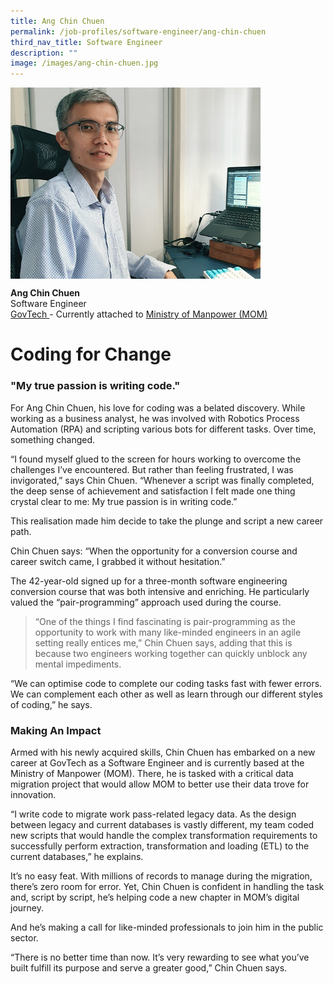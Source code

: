 ```yaml
---
title: Ang Chin Chuen
permalink: /job-profiles/software-engineer/ang-chin-chuen
third_nav_title: Software Engineer
description: ""
image: /images/ang-chin-chuen.jpg
---
```

<p><img src="/images/ang-chin-chuen-l.jpg" alt="Ang Chin Chuen" style="width:400px;" align="left">
<br clear="left">

**Ang Chin Chuen**<br>
Software Engineer<br>
[GovTech ](https://www.tech.gov.sg/) - Currently attached to [Ministry of Manpower (MOM)](https://www.mom.gov.sg/)</p>

# Coding for Change

### "My true passion is writing code." 

For Ang Chin Chuen, his love for coding was a belated discovery. While working as a business analyst, he was involved with Robotics Process Automation (RPA) and scripting various bots for different tasks. Over time, something changed.

“I found myself glued to the screen for hours working to overcome the challenges I’ve encountered. But rather than feeling frustrated, I was invigorated,” says Chin Chuen. “Whenever a script was finally completed, the deep sense of achievement and satisfaction I felt made one thing crystal clear to me: My true passion is in writing code.”

This realisation made him decide to take the plunge and script a new career path.

Chin Chuen says: “When the opportunity for a conversion course and career switch came, I grabbed it without hesitation.”

The 42-year-old signed up for a three-month software engineering conversion course that was both intensive and enriching. He particularly valued the “pair-programming” approach used during the course.
	
> “One of the things I find fascinating is pair-programming as the opportunity to work with many like-minded engineers in an agile setting really entices me,” Chin Chuen says, adding that this is because two engineers working together can quickly unblock any mental impediments.

“We can optimise code to complete our coding tasks fast with fewer errors. We can complement each other as well as learn through our different styles of coding,” he says.

### Making An Impact

Armed with his newly acquired skills, Chin Chuen has embarked on a new career at GovTech as a Software Engineer and is currently based at the Ministry of Manpower (MOM). There, he is tasked with a critical data migration project that would allow MOM to better use their data trove for innovation.

“I write code to migrate work pass-related legacy data. As the design between legacy and current databases is vastly different, my team coded new scripts that would handle the complex transformation requirements to successfully perform extraction, transformation and loading (ETL) to the current databases,” he explains.

It’s no easy feat. With millions of records to manage during the migration, there’s zero room for error. Yet, Chin Chuen is confident in handling the task and, script by script, he’s helping code a new chapter in MOM’s digital journey.

And he’s making a call for like-minded professionals to join him in the public sector.

“There is no better time than now. It’s very rewarding to see what you’ve built fulfill its purpose and serve a greater good,” Chin Chuen says. 